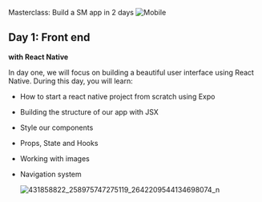 
Masterclass: Build a SM app in 2 days
![Mobile](https://github.com/ruthjoy76/not-just-friends-app/assets/126475991/94e06638-7290-461a-9a1e-57ee61f89e68)

## Day 1: Front end

**with React Native**

In day one, we will focus on building a beautiful user interface using React Native. During this day, you will learn:

- How to start a react native project from scratch using Expo
- Building the structure of our app with JSX
- Style our components
- Props, State and Hooks
- Working with images
- Navigation system

  ![431858822_258975747275119_2642209544134698074_n](https://github.com/ruthjoy76/not-just-friends-app/assets/126475991/9d07caba-5a02-467b-bc2f-5972ec6ab2f8)
